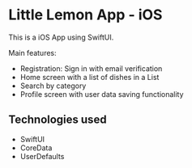 # Little Lemon App - iOS

This is a iOS App using SwiftUI.

Main features:

- Registration: Sign in with email verification
- Home screen with a list of dishes in a List
- Search by category 
- Profile screen with user data saving functionality

## Technologies used

- SwiftUI
- CoreData
- UserDefaults
